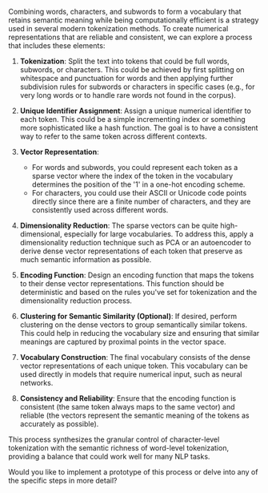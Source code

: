Combining words, characters, and subwords to form a vocabulary that retains
semantic meaning while being computationally efficient is a strategy used in
several modern tokenization methods. To create numerical representations that
are reliable and consistent, we can explore a process that includes these
elements:

1. **Tokenization**: Split the text into tokens that could be full words,
   subwords, or characters. This could be achieved by first splitting on
   whitespace and punctuation for words and then applying further subdivision
   rules for subwords or characters in specific cases (e.g., for very long words
   or to handle rare words not found in the corpus).

2. **Unique Identifier Assignment**: Assign a unique numerical identifier to
   each token. This could be a simple incrementing index or something more
   sophisticated like a hash function. The goal is to have a consistent way to
   refer to the same token across different contexts.

3. **Vector Representation**:

   - For words and subwords, you could represent each token as a sparse vector
     where the index of the token in the vocabulary determines the position of
     the '1' in a one-hot encoding scheme.
   - For characters, you could use their ASCII or Unicode code points directly
     since there are a finite number of characters, and they are consistently
     used across different words.

4. **Dimensionality Reduction**: The sparse vectors can be quite
   high-dimensional, especially for large vocabularies. To address this, apply a
   dimensionality reduction technique such as PCA or an autoencoder to derive
   dense vector representations of each token that preserve as much semantic
   information as possible.

5. **Encoding Function**: Design an encoding function that maps the tokens to
   their dense vector representations. This function should be deterministic and
   based on the rules you've set for tokenization and the dimensionality
   reduction process.

6. **Clustering for Semantic Similarity (Optional)**: If desired, perform
   clustering on the dense vectors to group semantically similar tokens. This
   could help in reducing the vocabulary size and ensuring that similar meanings
   are captured by proximal points in the vector space.

7. **Vocabulary Construction**: The final vocabulary consists of the dense
   vector representations of each unique token. This vocabulary can be used
   directly in models that require numerical input, such as neural networks.

8. **Consistency and Reliability**: Ensure that the encoding function is
   consistent (the same token always maps to the same vector) and reliable (the
   vectors represent the semantic meaning of the tokens as accurately as
   possible).

This process synthesizes the granular control of character-level tokenization
with the semantic richness of word-level tokenization, providing a balance that
could work well for many NLP tasks.

Would you like to implement a prototype of this process or delve into any of the
specific steps in more detail?

